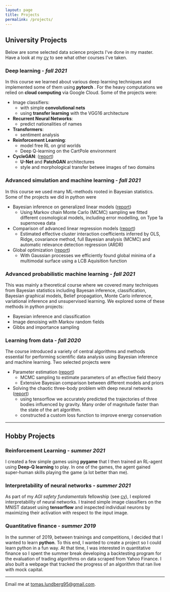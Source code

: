 ```yaml
---
layout: page
title: Projects
permalink: /projects/
---
```

## University Projects
Below are some selected data science projects I've done in my master. Have a look at my [cv](/cv/) to see what other courses I've taken.
### Deep learning - *fall 2021*
In this course we learned about various deep learning techniques and implemented some of them using **pytorch** . For the heavy computations we relied on **cloud computing** via Google Cloud. Some of the projects were:
- Image classifiers:
	- with simple **convolutional nets**
	- using **transfer learning** with the VGG16 architecture
- **Recurrent Neural Networks**: 
	- predict nationalities of names
- **Transformers**: 
	- sentiment analysis
- **Reinforcement Learning**: 
	- model free RL on grid worlds
	- Deep Q-learning on the CartPole environment
- **CycleGAN**: ([report](./files/Deep_Learning_Project___Report.pdf))
	- **U-Net** and **PatchGAN** architectures 
	- style and morphological transfer betwee images of two domains

### Advanced simulation and machine learning - *fall 2021*
In this course we used many ML-methods rooted in Bayesian statistics. Some of the projects we did in python were
- Bayesian inference on generalized linear models ([report](./files/TIF345___Project_1.pdf))
	- Using Markov chain Monte Carlo (MCMC) sampling we fitted different cosmological models, including error modelling, on Type 1a supernovea data
- Comparison of advanced linear regression models ([report](./files/TIF345___Project_2a.pdf))
	- Estimated effective cluster interaction coefficients inferred by OLS, Ridge, covariance method, full Bayesian analysis (MCMC) and automatic relevance detection regression (ARDR)
- Global optimization ([report](./files/TIF345___Project_2b.pdf))
	- With Gaussian processes we efficiently found global minima of a multimodal surface using a LCB Aquisition function

### Advanced probabilistic machine learning - *fall 2021*
This was mainly a theoretical course where we covered many techniques from Bayesian statistics including Bayesan inference, classification, Bayesian graphical models, Belief propagation, Monte Carlo inference, variational inference and unsupervised learning. We explored some of these methods in python projects:
- Bayesian inference and classification
- Image denoising with Markov random fields
- Gibbs and importance sampling

### Learning from data - *fall 2020*
The course introduced a variety of central algorithms and methods essential for performing scientific data analysis using Bayesian inference and machine learning. Two selected projects were
- Parameter estimation ([report](./files/Project_1_Learning_from_data.pdf))
	- MCMC sampling to estimate parameters of an effective field theory
	- Extensive Bayesian comparison between different models and priors
- Solving the chaotic three-body problem with deep neural networks ([report](./files/Project_2_Learning_from_data.pdf))
	- using tensorflow we accurately predicted the trajectories of three bodies influenced by gravity. Many order of magnitude faster than the state of the art algorithm. 
	- constructed a custom loss function to improve energy conservation


<!---### Computational physics - *fall 2020*--->

<!---### Algorithms in finance - *spring 2020*--->

---
## Hobby Projects
### Reinforcement Learning - *summer 2021*
I created a few simple games using **pygame** that I then trained an RL-agent using **Deep-Q learning** to play. In one of the games, the agent gained super-human skills playing the game (a lot better than me).

### Interpretability of neural networks - *summer 2021*
As part of my *AGI safety fundamentals* fellowship (see  [cv](/cv/)), I explored interpretability of neural networks. I trained simple image classifiers on the MNIST dataset using **tensorflow** and inspected individual neurons by maximizing their activation with respect to the input image. 

### Quantitative finance - *summer 2019*
In the summer of 2019, between trainings and competitions, I decided that I wanted to learn **python**. To this end, I wanted to create a project so I could learn python in a fun way. At that time, I was interested in quantitative finance so I spent the summer break developing a backtesting program for the evaluation of trading algorithms on data scraped from Yahoo Finance. I also built a webpage that tracked the progress of an algorithm that ran live with mock capital.


---

Email me at [tomas.lundberg95@gmail.com](mailto:tomas.lundberg95@gmail.com).